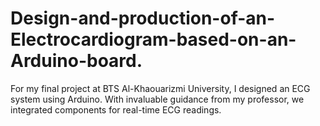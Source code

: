 # Design-and-production-of-an-Electrocardiogram-based-on-an-Arduino-board.
For my final project at BTS Al-Khaouarizmi University, I designed an ECG system using Arduino. With invaluable guidance from my professor, we integrated components for real-time ECG readings.
